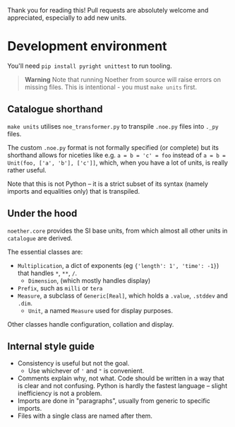 Thank you for reading this! Pull requests are absolutely welcome and appreciated, especially to add new units.

# Development environment

You'll need `pip install pyright unittest` to run tooling.

> **Warning**
> Note that running Noether from source will raise errors on missing files.
> This is intentional - you must `make units` first.

## Catalogue shorthand

`make units` utilises `noe_transformer.py` to transpile `.noe.py` files into `._py` files.

The custom `.noe.py` format is not formally specified (or complete) but its shorthand allows for niceties like e.g.
 `a = b = 'c' = foo` instead of `a = b = Unit(foo, ['a', 'b'], ['c']]`,
which, when you have a lot of units, is really rather useful.

Note that this is not Python – it is a strict subset of its syntax (namely imports and equalities only) that is transpiled.

## Under the hood

`noether.core` provides the SI base units, from which almost all other units in `catalogue` are derived.

The essential classes are:

- `Multiplication`, a dict of exponents (eg `{'length': 1', 'time': -1}`) that handles `*`, `**`, `/`.
  - `Dimension`, (which mostly handles display)
- `Prefix`, such as `milli` or `tera`
- `Measure`, a subclass of `Generic[Real]`, which holds a `.value`, `.stddev` and `.dim`.
  - `Unit`, a named `Measure` used for display purposes.

Other classes handle configuration, collation and display. 

## Internal style guide

- Consistency is useful but not the goal.
  - Use whichever of `'` and `"` is convenient.
- Comments explain why, not what. Code should be written in a way that is clear and not confusing. Python is hardly the fastest language – slight inefficiency is not a problem.
- Imports are done in "paragraphs", usually from generic to specific imports.
- Files with a single class are named after them.